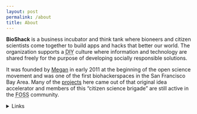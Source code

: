 ```yaml
---
layout: post
permalink: /about
title: About
---
```

**BioShack** is a business incubator and think tank where bioneers and citizen scientists come together to build apps and hacks that better our world. The organization supports a <abbr title="Do It Yourself">DIY</abbr> culture where information and technology are shared freely for the purpose of developing socially responsible solutions.

It was founded by <a href="https://megdna.github.io" target="_blank">Megan</a> in early 2011 at the beginning of the open science movement and was one of the first biohackerspaces in the San Francisco Bay Area. Many of the <a href="{{ site.baseurl }}/posts">projects</a> here came out of that original idea accelerator and members of this “citizen science brigade” are still active in the <abbr title="Free Open Source Software">FOSS</abbr> community.

<details>
  <summary>Links</summary>
  <nav>
    <a href="mailto:bio@d8a.org" target="_blank">Email</a>
    <a href="https://www.facebook.com/bioshack" target="_blank">Facebook</a>
    <a href="https://github.com/bioshack" target="_blank">GitHub</a>
    <a href="https://ko-fi.com/bioshack" target="_blank">Ko-fi</a>
    <a href="https://www.linkedin.com/company/bioshack" target="_blank">LinkedIn</a>
    <a href="https://twitter.com/bioshack" target="_blank">Twitter/X</a>
  </nav>
</details> 